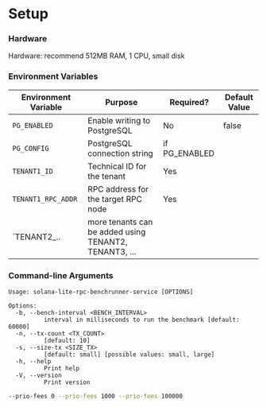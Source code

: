

# Setup
### Hardware
Hardware: recommend 512MB RAM, 1 CPU, small disk


### Environment Variables
| Environment Variable | Purpose                                               | Required?     | Default Value |
|----------------------|-------------------------------------------------------|---------------|---------------|
| `PG_ENABLED`         | Enable writing to PostgreSQL                          | No            | false         |
| `PG_CONFIG`          | PostgreSQL connection string                          | if PG_ENABLED |               |
| `TENANT1_ID`         | Technical ID for the tenant                           | Yes           |               |
| `TENANT1_RPC_ADDR`   | RPC address for the target RPC node                   | Yes           |               |
| `TENANT2_..          | more tenants can be added using TENANT2, TENANT3, ... |            |               |

### Command-line Arguments
```
Usage: solana-lite-rpc-benchrunner-service [OPTIONS]

Options:
  -b, --bench-interval <BENCH_INTERVAL>
          interval in milliseconds to run the benchmark [default: 60000]
  -n, --tx-count <TX_COUNT>
          [default: 10]
  -s, --size-tx <SIZE_TX>
          [default: small] [possible values: small, large]
  -h, --help
          Print help
  -V, --version
          Print version
```

```bash
--prio-fees 0 --prio-fees 1000 --prio-fees 100000
```
